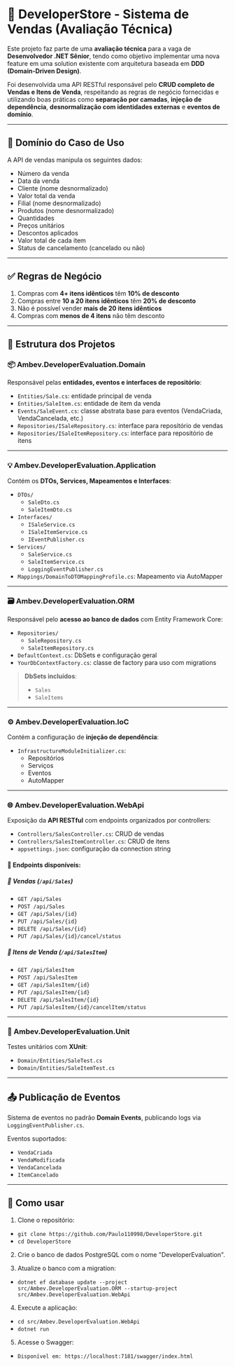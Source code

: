 # 🛒 DeveloperStore - Sistema de Vendas (Avaliação Técnica)

Este projeto faz parte de uma **avaliação técnica** para a vaga de **Desenvolvedor .NET Sênior**, tendo como objetivo implementar uma nova feature em uma solution existente com arquitetura baseada em **DDD (Domain-Driven Design)**.

Foi desenvolvida uma API RESTful responsável pelo **CRUD completo de Vendas e Itens de Venda**, respeitando as regras de negócio fornecidas e utilizando boas práticas como **separação por camadas**, **injeção de dependência**, **desnormalização com identidades externas** e **eventos de domínio**.

---

## 🧠 Domínio do Caso de Uso

A API de vendas manipula os seguintes dados:

- Número da venda
- Data da venda
- Cliente (nome desnormalizado)
- Valor total da venda
- Filial (nome desnormalizado)
- Produtos (nome desnormalizado)
- Quantidades
- Preços unitários
- Descontos aplicados
- Valor total de cada item
- Status de cancelamento (cancelado ou não)

---

## ✅ Regras de Negócio

1. Compras com **4+ itens idênticos** têm **10% de desconto**
2. Compras entre **10 a 20 itens idênticos** têm **20% de desconto**
3. Não é possível vender **mais de 20 itens idênticos**
4. Compras com **menos de 4 itens** não têm desconto

---

## 🧱 Estrutura dos Projetos

### 📦 Ambev.DeveloperEvaluation.Domain

Responsável pelas **entidades, eventos e interfaces de repositório**:

- `Entities/Sale.cs`: entidade principal de venda
- `Entities/SaleItem.cs`: entidade de item da venda
- `Events/SaleEvent.cs`: classe abstrata base para eventos (VendaCriada, VendaCancelada, etc.)
- `Repositories/ISaleRepository.cs`: interface para repositório de vendas
- `Repositories/ISaleItemRepository.cs`: interface para repositório de itens

---

### 💡 Ambev.DeveloperEvaluation.Application

Contém os **DTOs, Services, Mapeamentos e Interfaces**:

- `DTOs/`
  - `SaleDto.cs`
  - `SaleItemDto.cs`
- `Interfaces/`
  - `ISaleService.cs`
  - `ISaleItemService.cs`
  - `IEventPublisher.cs`
- `Services/`
  - `SaleService.cs`
  - `SaleItemService.cs`
  - `LoggingEventPublisher.cs`
- `Mappings/DomainToDTOMappingProfile.cs`: Mapeamento via AutoMapper

---

### 🗃 Ambev.DeveloperEvaluation.ORM

Responsável pelo **acesso ao banco de dados** com Entity Framework Core:

- `Repositories/`
  - `SaleRepository.cs`
  - `SaleItemRepository.cs`
- `DefaultContext.cs`: DbSets e configuração geral
- `YourDbContextFactory.cs`: classe de factory para uso com migrations

> **DbSets incluídos**:
> - `Sales`
> - `SaleItems`

---

### ⚙️ Ambev.DeveloperEvaluation.IoC

Contém a configuração de **injeção de dependência**:

- `InfrastructureModuleInitializer.cs`:
  - Repositórios
  - Serviços
  - Eventos
  - AutoMapper

---

### 🌐 Ambev.DeveloperEvaluation.WebApi

Exposição da **API RESTful** com endpoints organizados por controllers:

- `Controllers/SalesController.cs`: CRUD de vendas
- `Controllers/SalesItemController.cs`: CRUD de itens
- `appsettings.json`: configuração da connection string

#### 🧪 Endpoints disponíveis:

##### 🔹 Vendas (`/api/Sales`)

- `GET /api/Sales`
- `POST /api/Sales`
- `GET /api/Sales/{id}`
- `PUT /api/Sales/{id}`
- `DELETE /api/Sales/{id}`
- `PUT /api/Sales/{id}/cancel/status`

##### 🔸 Itens de Venda (`/api/SalesItem`)

- `GET /api/SalesItem`
- `POST /api/SalesItem`
- `GET /api/SalesItem/{id}`
- `PUT /api/SalesItem/{id}`
- `DELETE /api/SalesItem/{id}`
- `PUT /api/SalesItem/{id}/cancelItem/status`

---

### 🧪 Ambev.DeveloperEvaluation.Unit

Testes unitários com **XUnit**:

- `Domain/Entities/SaleTest.cs`
- `Domain/Entities/SaleItemTest.cs`

---

## 📤 Publicação de Eventos

  Sistema de eventos no padrão **Domain Events**, publicando logs via `LoggingEventPublisher.cs`.

Eventos suportados:

- `VendaCriada`
- `VendaModificada`
- `VendaCancelada`
- `ItemCancelado`

---

## 🚀 Como usar

1. Clone o repositório:
   
  - `git clone https://github.com/Paulo110998/DeveloperStore.git`
  - `cd DeveloperStore`

2. Crie o banco de dados PostgreSQL com o nome "DeveloperEvaluation".
   
3. Atualize o banco com a migration:
   
  - `dotnet ef database update --project src/Ambev.DeveloperEvaluation.ORM --startup-project src/Ambev.DeveloperEvaluation.WebApi`

4. Execute a aplicação:

  - `cd src/Ambev.DeveloperEvaluation.WebApi`
  - `dotnet run`

5. Acesse o Swagger:
   
  - `Disponível em: https://localhost:7181/swagger/index.html`
